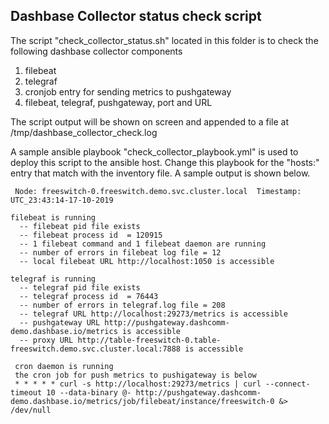 ## Dashbase Collector status check script

The script "check_collector_status.sh" located in this folder is to check the following dashbase collector components

1. filebeat 
2. telegraf  
3. cronjob entry for sending metrics to pushgateway
4. filebeat, telegraf, pushgateway, port and URL

The script output will be shown on screen and appended to a file at /tmp/dashbase_collector_check.log

A sample ansible playbook "check_collector_playbook.yml" is used to deploy this script to the ansible host. Change this playbook for the "hosts:" entry that match with the inventory file. A sample output is shown below.

     Node: freeswitch-0.freeswitch.demo.svc.cluster.local  Timestamp: UTC_23:43:14-17-10-2019

    filebeat is running
      -- filebeat pid file exists
      -- filebeat process id  = 120915
      -- 1 filebeat command and 1 filebeat daemon are running
      -- number of errors in filebeat log file = 12 
      -- local filebeat URL http://localhost:1050 is accessible

    telegraf is running
      -- telegraf pid file exists
      -- telegraf process id  = 76443
      -- number of errors in telegraf.log file = 208 
      -- telegraf URL http://localhost:29273/metrics is accessible
      -- pushgateway URL http://pushgateway.dashcomm-demo.dashbase.io/metrics is accessible
      -- proxy URL http://table-freeswitch-0.table-   freeswitch.demo.svc.cluster.local:7888 is accessible

     cron daemon is running
     the cron job for push metrics to pushigateway is below
     * * * * * curl -s http://localhost:29273/metrics | curl --connect-timeout 10 --data-binary @- http://pushgateway.dashcomm-demo.dashbase.io/metrics/job/filebeat/instance/freeswitch-0 &> /dev/null
